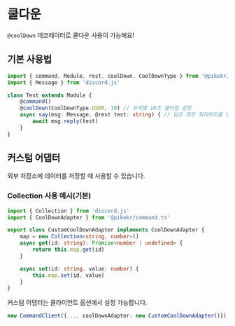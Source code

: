 # 쿨다운

`@coolDown` 데코레이터로 쿨다운 사용이 가능해요!

## 기본 사용법

```ts
import { command, Module, rest, coolDown, CoolDownType } from '@pikokr/command.ts'
import { Message } from 'discord.js'

class Test extends Module {
    @command()
    @coolDown(CoolDownType.USER, 10) // 유저별 10초 쿨타임 설정
    async say(msg: Message, @rest test: string) { // 남은 모든 파라미터를 받아오기
        await msg.reply(test)
    }
}
```

## 커스텀 어댑터

외부 저장소에 데이터를 저장할 때 사용할 수 있습니다.

### Collection 사용 예시(기본)
```ts
import { Collection } from 'discord.js'
import { CoolDownAdapter } from '@pikokr/command.ts'

export class CustomCoolDownAdapter implements CoolDownAdapter {
    map = new Collection<string, number>()
    async get(id: string): Promise<number | undefined> {
        return this.map.get(id)
    }

    async set(id: string, value: number) {
        this.map.set(id, value)
    }
}
```

커스텀 어댑터는 클라이언트 옵션에서 설정 가능합니다.

```ts
new CommandClient({..., coolDownAdapter: new CustomCoolDownAdapter()})
```
